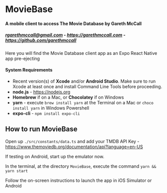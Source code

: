 # MovieBase

#### A mobile client to access The Movie Database by Gareth McCall

##### rgarethmccall@gmail.com - https://garethmccall.com - https://github.com/garethmccall

Here you will find the Movie Database client app as an Expo React Native app pre-ejecting

#### System Requirements

- Recent version(s) of **Xcode** and/or **Android Studio**. Make sure to run Xcode at least once and install Command Line Tools before proceeding.
- **node.js** - https://nodejs.org
- **Homebrew** if on a Mac, or **Chocolatey** if on Windows
- **yarn** - execute `brew install yarn` at the Terminal on a Mac or `choco install yarn` in Windows Powershell
- **expo-cli** - `npm install expo-cli`

## How to run MovieBase

Open up `./src/constants/data.ts` and add your TMDB API Key - https://www.themoviedb.org/documentation/api?language=en-US

If testing on Android, start up the emulator now.

In the terminal, at the directory `MovieBase`, execute the command `yarn && yarn start`

Follow the on-screen instructions to launch the app in iOS Simulator or Android
